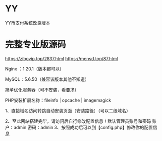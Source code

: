 # YY
YY币支付系统改良版本
# 完整专业版源码
https://zibovip.top/2837.html
https://mensd.top/87.html

Nginx ：1.20.1（版本都可以）

MySQL：5.6.50（兼容该版本其他不知道）

简单优化服务器（可不安装，看要求）

PHP安装扩展名称：fileinfo | opcache | imagemagick

1、直接域名访问转跳自动安装页面（安装路径）（可以二级域名）

2、至此网站搭建完毕，请访问后自行修改配置信息！默认管理员账号和密码
     账户：admin
     密码：admin
3、按照成功后可以到【config.php】修改你的配置信息

